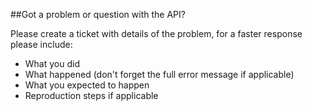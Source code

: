 ##Got a problem or question with the API?

Please create a ticket with details of the problem, for a faster response
please include:

* What you did 
* What happened (don't forget the full error message if applicable)
* What you expected to happen
* Reproduction steps if applicable